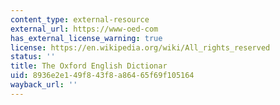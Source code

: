 ```yaml
---
content_type: external-resource
external_url: https://www-oed-com
has_external_license_warning: true
license: https://en.wikipedia.org/wiki/All_rights_reserved
status: ''
title: The Oxford English Dictionar
uid: 8936e2e1-49f8-43f8-a864-65f69f105164
wayback_url: ''
---
```

